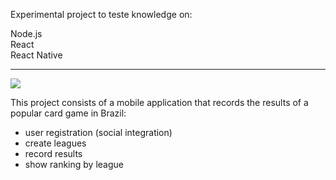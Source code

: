 Experimental project to teste knowledge on: 

Node.js<br >
React<br >
React Native<br >

*********

<img src="https://www.cuby.com.br/cli/canastrinha/canastrinha.png">

This project consists of a mobile application that records the results of a popular card game in Brazil:

- user registration (social integration)
- create leagues
- record results
- show ranking by league

